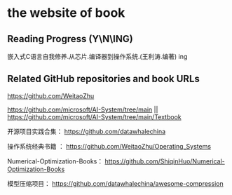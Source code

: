 # the website of  book

## Reading Progress (Y\N\ING)

嵌入式C语言自我修养.从芯片.编译器到操作系统.(王利涛.编著) ing

## Related GitHub repositories and book URLs

https://github.com/WeitaoZhu

https://github.com/microsoft/AI-System/tree/main     ||   https://github.com/microsoft/AI-System/tree/main/Textbook

开源项目实践合集： https://github.com/datawhalechina

操作系统经典书籍  ： https://github.com/WeitaoZhu/Operating_Systems

Numerical-Optimization-Books： https://github.com/ShiqinHuo/Numerical-Optimization-Books

模型压缩项目： https://github.com/datawhalechina/awesome-compression
